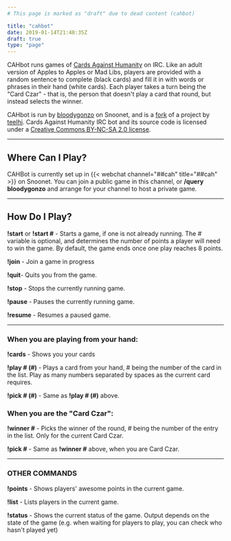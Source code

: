 ```yaml
---
# This page is marked as "draft" due to dead content (cahbot)

title: "cahbot"
date: 2019-01-14T21:48:35Z
draft: true
type: "page"
---
```


CAHbot runs games of [Cards Against Humanity](http://www.cardsagainsthumanity.com/) on IRC.  Like an adult version of Apples to Apples or Mad Libs, players are provided with a random sentence to complete (black cards) and fill it in with words or phrases in their hand (white cards).  Each player takes a turn being the "Card Czar" - that is, the person that doesn't play a card that round, but instead selects the winner.

CAHbot is run by [bloodygonzo](/bloodygonzo) on Snoonet, and is a [fork](https://github.com/snoonetIRC/irc-cah) of a project by [teelhi](https://github.com/teeli/irc-cah).  Cards Against Humanity IRC bot and its source code is licensed under a [Creative Commons BY-NC-SA 2.0 license](http://creativecommons.org/licenses/by-nc-sa/2.0/).

---

## Where Can I Play?

CAHBot is currently set up in {{< webchat channel="##cah" title="##cah" >}} on Snoonet.  You can join a public game in this channel, or **/query bloodygonzo** and arrange for your channel to host a private game.

---

## How Do I Play?

**!start** or **!start #** - Starts a game, if one is not already running. The # variable is optional, and determines the number of points a player will need to win the game.  By default, the game ends once one play reaches 8 points.

**!join** - Join a game in progress

**!quit**- Quits you from the game.

**!stop** - Stops the currently running game.

**!pause** - Pauses the currently running game.

**!resume** - Resumes a paused game.

---

### When you are playing from your hand:

**!cards** - Shows you your cards

**!play # (#)** - Plays a card from your hand, # being the number of the card in the list. Play as many numbers separated by spaces as the current card requires.

**!pick # (#)**  - Same as **!play # (#)** above.

### When you are the "Card Czar":

**!winner #** - Picks the winner of the round, # being the number of the entry in the list. Only for the current Card Czar.

**!pick #**  - Same as **!winner #** above, when you are Card Czar.

---

### OTHER COMMANDS

**!points** - Shows players' awesome points in the current game.

**!list** - Lists players in the current game.

**!status** - Shows the  current status of the game. Output depends on the state of the game (e.g. when waiting for players to play, you can check who hasn't played yet)


